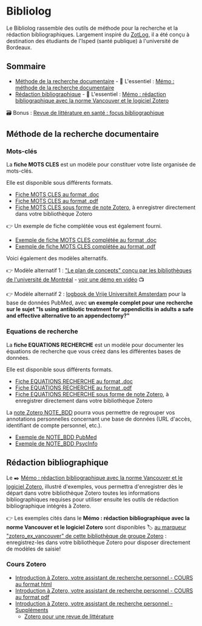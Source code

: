 # Bibliolog

Le Bibliolog rassemble des outils de méthode pour la recherche et la rédaction bibliographiques. Largement inspiré du [ZotLog](https://www.zotero.org/groups/zotlog/items/itemKey/HP6BW7TX), il a été conçu à destination des étudiants de l'Isped (santé publique) à l'université de Bordeaux.

## Sommaire

* [Méthode de la recherche documentaire](https://github.com/fflamerie/bibliolog#m%C3%A9thode-de-la-recherche-documentaire) - :dart: L'essentiel : [Mémo : méthode de la recherche documentaire](https://raw.githubusercontent.com/fflamerie/bibliolog/blob/master/docs/memo_recherche_biblio.pdf)
* [Rédaction bibliographique](https://raw.githubusercontent.com/fflamerie/bibliolog#r%C3%A9daction-bibliographique) - :dart: L'essentiel : [Mémo : rédaction bibliographique avec la norme Vancouver et le logiciel Zotero](https://raw.githubusercontent.com/fflamerie/bibliolog/blob/master/docs/vancouver_zotero_memo.pdf)

🗃️ Bonus : [Revue de littérature en santé : focus bibliographique](https://raw.githubusercontent.com/fflamerie/bibliolog/blob/master/docs/Fiche_RevLit.pdf)

## Méthode de la recherche documentaire

### Mots-clés

La **fiche MOTS CLES** est un modèle pour constituer votre liste organisée de mots-clés. 

Elle est disponible sous différents formats.

* [Fiche MOTS CLES au format .doc](https://raw.githubusercontent.com/fflamerie/bibliolog/blob/master/docs/recherche_biblio_MOTSCLES.doc)
* [Fiche MOTS CLES au format .pdf](https://raw.githubusercontent.com/fflamerie/bibliolog/blob/master/docs/recherche_biblio_MOTSCLES.pdf)
* [Fiche MOTS CLES sous forme de note Zotero](https://www.zotero.org/groups/2561378/items/HQZ4H3UR), à enregistrer directement dans votre bibliothèque Zotero

:point_right: Un exemple de fiche complétée vous est également fourni.

* [Exemple de fiche MOTS CLES complétée au format .doc](https://raw.githubusercontent.com/fflamerie/bibliolog/blob/master/docs/recherche_biblio_MOTSCLES_exemple.doc)
* [Exemple de fiche MOTS CLES complétée au format .pdf](https://raw.githubusercontent.com/fflamerie/bibliolog/blob/master/docs/recherche_biblio_MOTSCLES_exemple.pdf)

Voici également des modèles alternatifs.

:point_right: Modèle alternatif 1 : ["Le plan de concepts" conçu par les bibliothèques de l'université de Montréal](https://raw.githubusercontent.com/fflamerie/bibliolog/blob/master/docs/plan_de_conceptsl.pdf) - [voir une démo en vidéo](https://www.thinglink.com/scene/485567810483781633) :tv:

:point_right: Modèle alternatif 2 : [logbook de Vrije Universiteit Amsterdam](https://libguides.vu.nl/PMroadmap/logbook) pour la base de données PubMed, avec **un exemple complet pour une recherche sur le sujet "Is using antibiotic treatment for appendicitis in adults a safe and effective alternative to  an appendectomy?"**

### Equations de recherche

La **fiche EQUATIONS RECHERCHE** est un modèle pour documenter les équations de recherche que vous créez dans les différentes bases de données.

Elle est disponible sous différents formats.
* [Fiche EQUATIONS RECHERCHE au format .doc](https://raw.githubusercontent.com/fflamerie/bibliolog/blob/master/docs/recherche_biblio_EQUATIONS_RECHERCHE.doc)
* [Fiche EQUATIONS RECHERCHE au format .pdf](https://raw.githubusercontent.com/fflamerie/bibliolog/blob/master/docs/recherche_biblio_EQUATIONS_RECHERCHE.pdf)
* [Fiche EQUATIONS RECHERCHE sous forme de note Zotero](https://www.zotero.org/groups/2561378/items/9XXCFYZG), à enregistrer directement dans votre bibliothèque Zotero

La [note Zotero NOTE_BDD](https://www.zotero.org/groups/2561378/items/FNRSD497) pourra vous permettre de regrouper vos annotations personnelles concernant une base de données (URL d'accès, identifiant de compte personnel, etc.).

* [Exemple de NOTE_BDD PubMed](https://www.zotero.org/groups/2561378/items/NP97S2QD)
* [Exemple de NOTE_BDD PsycInfo](https://www.zotero.org/groups/2561378/items/VGZECMPV)

## Rédaction bibliographique

Le :black_nib: [Mémo : rédaction bibliographique avec la norme Vancouver et le logiciel Zotero](https://raw.githubusercontent.com/fflamerie/bibliolog/blob/master/docs/vancouver_zotero_memo.pdf), illustré d'exemples, vous permettra d'enregistrer dès le départ dans votre bibliothèque Zotero toutes les informations bibliographiques requises pour utiliser ensuite les outils de rédaction bibliographique intégrés à Zotero.

:point_right: Les exemples cités dans le **Mémo : rédaction bibliographique avec la norme Vancouver et le logiciel Zotero** sont disponibles :label: [au marqueur "zotero_ex_vancouver" de cette bibliothèque de groupe Zotero](https://www.zotero.org/groups/2561378/form_biblio_isped/items/tag/zotero_ex_vancouver) : enregistrez-les dans votre bibliothèque Zotero pour disposer directement de modèles de saisie!

### Cours Zotero

* [Introduction à Zotero, votre assistant de recherche personnel - COURS au format html](https://github.com/fflamerie/zotero_intro_FR/blob/master/content/zotero_intro_FR_COURS.md)
* [Introduction à Zotero, votre assistant de recherche personnel - COURS au format pdf](https://raw.githubusercontent.com/fflamerie/zotero_intro_FR/blob/master/content/zotero_intro_FR_COURS.pdf)
* [Introduction à Zotero, votre assistant de recherche personnel - Suppléments](https://github.com/fflamerie/zotero_intro_FR#suppl%C3%A9ments)
  * [Zotero pour une revue de littérature](https://github.com/fflamerie/zotero_intro_FR#zotero-pour-une-revue-de-litt%C3%A9rature)

